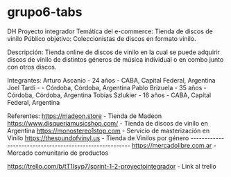 # grupo6-tabs 
DH Proyecto integrador 
Temática del e-commerce: Tienda de discos de vinilo 
Público objetivo: Coleccionistas de discos en formato vinilo.

Descripción: Tienda online de discos de vinilo en la cual se puede adquirir discos de vinilo de distintos géneros de música individual o en combo junto con otros discos.

Integrantes:
Arturo Ascanio - 24 años - CABA, Capital Federal, Argentina 
Joel Tardi -   - Córdoba, Córdoba, Argentina 
Pablo Brizuela - 35 años - Córdoba, Córdoba, Argentina
Tobias Szlukier - 16 años - CABA, Capítal Federal, Argentina

Referentes:
https://madeon.store - Tienda de Madeon
https://www.disqueriamusicshop.com/ - Tienda de discos de vinilo en Argentina
https://monostereo1stop.com - Servicio de masterización en Vinilo
https://thesoundofvinyl.us - Tienda de Vinilos por género --------------------------------------------------------
https://mercadolibre.com.ar - Mercado comunitario de productos

https://trello.com/b/tT1Isyp7/sprint-1-2-proyectointegrador - Link al trello